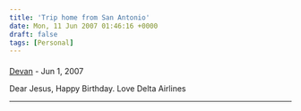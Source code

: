 ```yaml
---
title: 'Trip home from San Antonio'
date: Mon, 11 Jun 2007 01:46:16 +0000
draft: false
tags: [Personal]
---
```



#### 
[Devan](http://dgoodwin.dangerouslyinc.com "dgoodwin@dangerouslyinc.com") - <time datetime="2007-06-11 07:38:41">Jun 1, 2007</time>

Dear Jesus, Happy Birthday. Love Delta Airlines
<hr />
